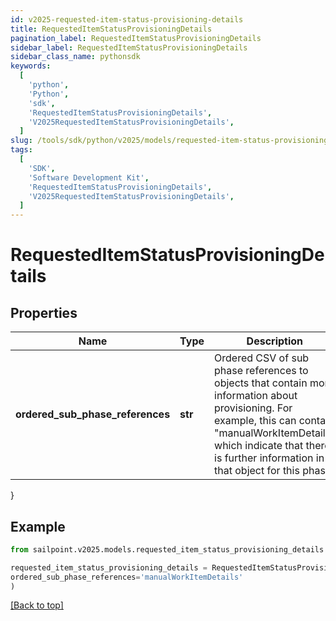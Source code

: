 ```yaml
---
id: v2025-requested-item-status-provisioning-details
title: RequestedItemStatusProvisioningDetails
pagination_label: RequestedItemStatusProvisioningDetails
sidebar_label: RequestedItemStatusProvisioningDetails
sidebar_class_name: pythonsdk
keywords:
  [
    'python',
    'Python',
    'sdk',
    'RequestedItemStatusProvisioningDetails',
    'V2025RequestedItemStatusProvisioningDetails',
  ]
slug: /tools/sdk/python/v2025/models/requested-item-status-provisioning-details
tags:
  [
    'SDK',
    'Software Development Kit',
    'RequestedItemStatusProvisioningDetails',
    'V2025RequestedItemStatusProvisioningDetails',
  ]
---
```


# RequestedItemStatusProvisioningDetails

## Properties

| Name | Type | Description | Notes |
| --- | --- | --- | --- |
| **ordered_sub_phase_references** | **str** | Ordered CSV of sub phase references to objects that contain more information about provisioning. For example, this can contain \"manualWorkItemDetails\" which indicate that there is further information in that object for this phase. | [optional] |

}

## Example

```python
from sailpoint.v2025.models.requested_item_status_provisioning_details import RequestedItemStatusProvisioningDetails

requested_item_status_provisioning_details = RequestedItemStatusProvisioningDetails(
ordered_sub_phase_references='manualWorkItemDetails'
)

```

[[Back to top]](#)
